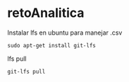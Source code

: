 # retoAnalitica


Instalar lfs en ubuntu para manejar .csv
```
sudo apt-get install git-lfs
```
lfs pull
```
git-lfs pull
```



